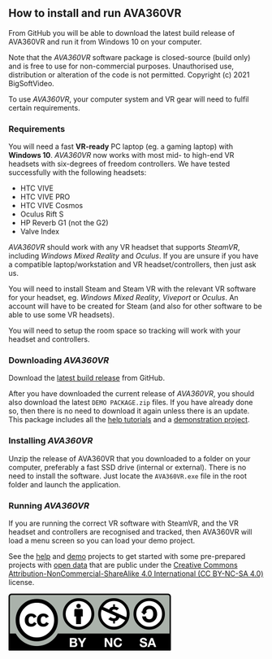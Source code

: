 ## How to install and run AVA360VR

From GitHub you will be able to download the latest build release of AVA360VR and run it from Windows 10 on your computer.

Note that the _AVA360VR_ software package is closed-source (build only) and is free to use for non-commercial purposes.
Unauthorised use, distribution or alteration of the code is not permitted.
Copyright (c) 2021 BigSoftVideo.

To use _AVA360VR_, your computer system and VR gear will need to fulfil certain requirements.

### Requirements

You will need a fast **VR-ready** PC laptop (eg. a gaming laptop) with **Windows 10**.
_AVA360VR_ now works with most mid- to high-end VR headsets with six-degrees of freedom controllers.
We have tested successfully with the following headsets:
- HTC VIVE
- HTC VIVE PRO
- HTC VIVE Cosmos
- Oculus Rift S
- HP Reverb G1 (not the G2)
- Valve Index

_AVA360VR_ should work with any VR headset that supports _SteamVR_, including _Windows Mixed Reality_ and _Oculus_.
If you are unsure if you have a compatible laptop/workstation and VR headset/controllers, then just ask us.

You will need to install Steam and Steam VR with the relevant VR software for your headset, eg. _Windows Mixed Reality_, _Viveport_ or _Oculus_.
An account will have to be created for Steam (and also for other software to be able to use some VR headsets).

You will need to setup the room space so tracking will work with your headset and controllers.

### Downloading _AVA360VR_

Download the [latest build release](https://github.com/BigSoftVideo/AVA360VR/releases) from GitHub.

After you have downloaded the current release of _AVA360VR_, you should also download the latest `DEMO PACKAGE.zip` files.
If you have already done so, then there is no need to download it again unless there is an update.
This package includes all the [help tutorials](help.md) and a [demonstration project](demo.md).

### Installing _AVA360VR_

Unzip the release of AVA360VR that you downloaded to a folder on your computer, preferably a fast SSD drive (internal or external).
There is no need to install the software.
Just locate the `AVA360VR.exe` file in the root folder and launch the application.

### Running _AVA360VR_

If you are running the correct VR software with SteamVR, and the VR headset and controllers are recognised and tracked, then AVA360VR will load a menu screen so you can load your demo project.

See the [help](help.md) and [demo](demo.md) projects to get started with some pre-prepared projects with [open data](https://wiki.creativecommons.org/wiki/data) that are public under the [Creative Commons Attribution-NonCommercial-ShareAlike 4.0 International (CC BY-NC-SA 4.0)](http://creativecommons.org/licenses/by-nc-sa/4.0/) license.

![](images/Cc-by-nc-sa_icon.svg.png)
